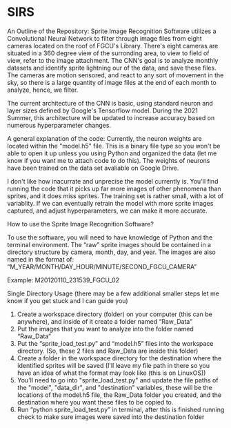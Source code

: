 # SIRS
An Outline of the Repository: 
Sprite Image Recognition Software utilizes a Convolutional Neural Network to filter through image files from eight cameras located on the roof of FGCU's Library. There's eight cameras are situated in a 360 degree view of the surronding area, to view to field of view, refer to the image attachment. The CNN's goal is to analyze monthly datasets and identify sprite lightning our of the data, and save these files. The cameras are motion sensored, and react to any sort of movement in the sky, so there is a large quantity of image files at the end of each month to analyze, hence, we filter.

The current architecture of the CNN is basic, using standard neuron and layer sizes defined by Google's Tensorflow model. During the 2021 Summer, this architecture will be updated to increase accuracy based on numerous hyperparameter changes. 

A general explanation of the code:
Currently, the neuron weights are located within the "model.h5" file. This is a binary file type so you won't be able to open it up unless you using Python and organized the data (let me know if you want me to attach code to do this). The weights of neurons have been trained on the data set avaliable on Google Drive. 

I don't like how inacurrate and unprecise the model currently is. You'll find running the code that it picks up far more images of other phenomena than sprites, and it does miss sprites. The training set is rather small, with a lot of variablity. If we can eventually retrain the model with more sprite images captured, and adjust hyperparameters, we can make it more accurate. 

How to use the Sprite Image Recognition Software?

To use the software, you will need to have knowledge of Python and the terminal environment. The “raw” sprite images should be contained in a directory structure by camera, month, day, and year. The images are also named in the format of:
“M_YEAR/MONTH/DAY_HOUR/MINUTE/SECOND_FGCU_CAMERA”

Example: M20120110_231539_FGCU_02

Single Directory Usage
(there may be a few additional smaller steps let me know if you get stuck and I can guide you)
1. Create a workspace directory (folder) on your computer (this can be anywhere), and inside of it create a folder named “Raw_Data”
2. Put the images that you want to analyze into the folder named “Raw_Data”
3. Put the “sprite_load_test.py” and “model.h5” files into the workspace directory. (So, these 2 files and Raw_Data are inside this folder)
4. Create a folder in the workspace directory for the destination where the identified sprites will be saved (I'll leave my file path in there so you have an idea of what the format may look like (this is on LinuxOS))
5. You'll need to go into "sprite_load_test.py" and update the file paths of the "model", "data_dir", and "destination" variables, these will be the locations of the model.h5 file, the Raw_Data folder you created, and the destination where you want these files to be copied to.
6. Run “python sprite_load_test.py” in terminal, after this is finished running check to make sure images were saved into the destination folder

